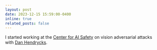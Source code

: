 ```yaml
---
layout: post
date: 2023-12-15 15:59:00-0400
inline: true
related_posts: false
---
```


I started working at the [Center for AI Safety](https://safe.ai/) on vision adversarial attacks with [Dan Hendrycks](https://people.eecs.berkeley.edu/~hendrycks/). 
